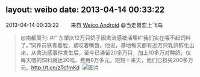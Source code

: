 layout: weibo
date: 2013-04-14 00:33:22
---
2013-04-14 00:33:22  &nbsp;&nbsp;&nbsp;&nbsp;&nbsp;&nbsp; 来自 <a href="http://app.weibo.com/t/feed/l4RWD" rel="nofollow">Weico.Android</a>
@当走兽恋上飞鸟  
>  @南都周刊: #广东肇庆12万只鸽子因禽流感被活埋#“我们实在喂不起饲料了。”饲养员铁青着脸，紧咬着嘴唇。他说，基地每天都有近万只乳鸽孵化出来，从禽流感事件发生后，至今已滞留20多万只，加上10多万对种鸽，仅每天喂的饲料就达20吨，费用8万多元。短短十来天，他们已损失200多万元。http://t.cn/zTcfmKd ​​​
>  ![图片](https://ww2.sinaimg.cn/large/61d7cd94jw1e3obdk9kikj.jpg)
